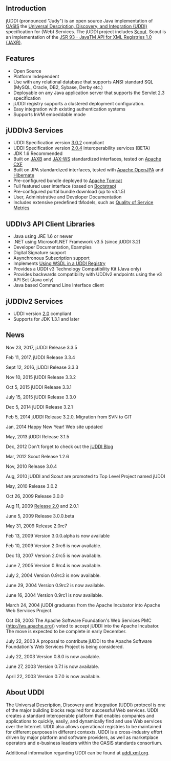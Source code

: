 ## Introduction
jUDDI (pronounced "Judy") is an open source Java implementation of [OASIS](https://www.oasis-open.org) the [Universal Description, Discovery, and Integration (UDDI)](https://www.oasis-open.org/standards#uddiv3.0.2) specification for (Web) Services. The jUDDI project includes [Scout](http://projects.apache.org/projects/scout.html). Scout is an implementation of the [JSR 93 - JavaTM API for XML Registries 1.0 (JAXR)](https://jcp.org/en/jsr/detail?id=93).

## Features

 - Open Source
 - Platform Independent
 - Use with any relational database that supports ANSI standard SQL (MySQL, Oracle, DB2, Sybase, Derby etc.)
 - Deployable on any Java application server that supports the Servlet 2.3 specification
 - jUDDI registry supports a clustered deployment configuration.
 - Easy integration with existing authentication systems
 - Supports InVM embeddable mode

## jUDDIv3 Services

 - UDDI Specification version [3.0.2](http://uddi.org/pubs/uddi-v3.0.2-20041019.htm) compliant
 - UDDI Specification version [2.0.4](http://uddi.org/pubs/ProgrammersAPI-V2.04-Published-20020719.htm) interoperability services (BETA)
 - JDK 1.6 Recommended
 - Built on [JAXB](https://jcp.org/en/jsr/detail?id=222) and [JAX-WS](https://jcp.org/en/jsr/detail?id=224) standardized interfaces, tested on [Apache CXF](http://cxf.apache.org)
 - Built on JPA standardized interfaces, tested with [Apache OpenJPA](http://openjpa.apache.org/) and [Hibernate](http://hibernate.org/)
 - Pre-configured bundle deployed to [Apache Tomcat](http://tomcat.apache.org/)
 - Full featured user interface (based on [Bootstrap](http://getbootstrap.com/2.3.2/))
 - Pre-configured portal bundle download (up to v3.1.5)
 - User, Administrative and Developer Documentation
 - Includes extensive predefined tModels, such as [Quality of Service Metrics](https://www.oasis-open.org/committees/download.php/6227/uddi-spec-tc-tn-QoS-metrics-20040224.doc)

## UDDIv3 API Client Libraries

 - Java using JRE 1.6 or newer
 - .NET using Microsoft.NET Framework v3.5 (since jUDDI 3.2)
 - Developer Documentation, Examples
 - Digital Signature support
 - Asynchronous Subscription support
 - Implements [Using WSDL in a UDDI Registry](https://www.oasis-open.org/committees/uddi-spec/doc/tn/uddi-spec-tc-tn-wsdl-v2.htm)
 - Provides a UDDI v3 Technology Compatibility Kit (Java only)
 - Provides backwards compatibility with UDDIv2 endpoints using the v3 API Set (Java only)
 - Java based Command Line Interface client

## jUDDIv2 Services

 - UDDI version [2.0](https://www.oasis-open.org/standards#uddiv2) compliant
 - Supports for JDK 1.3.1 and later

## News

Nov 23, 2017, jUDDI Release 3.3.5

Feb 11, 2017, jUDDI Release 3.3.4

Sept 12, 2016, jUDDI Release 3.3.3

Nov 10, 2015 jUDDI Release 3.3.2

Oct 5, 2015 jUDDI Release 3.3.1

July 15, 2015 jUDDI Release 3.3.0

Dec 5, 2014 jUDDI Release 3.2.1

Feb 5, 2014 jUDDI Release 3.2.0, Migration from SVN to GIT

Jan, 2014 Happy New Year! Web site updated

May, 2013 jUDDI Release 3.1.5

Dec, 2012 Don't forget to check out the [jUDDI Blog](http://apachejuddi.blogspot.com/)

Mar, 2012 Scout Release 1.2.6

Nov, 2010 Release 3.0.4

Aug, 2010 jUDDI and Scout are promoted to Top Level Project named jUDDI

May, 2010 Release 3.0.2

Oct 26, 2009 Release 3.0.0

Aug 11, 2009 [Release 2.0](http://apachejuddi.blogspot.com/2009/07/release-juddi-v2-thank-you-steve-viens.html) and 2.0.1

June 5, 2009 Release 3.0.0.beta

May 31, 2009 Release 2.0rc7

Feb 13, 2009 Version 3.0.0.alpha is now available

Feb 10, 2009 Version 2.0rc6 is now available.

Dec 13, 2007 Version 2.0rc5 is now available.

June 7, 2005 Version 0.9rc4 is now available.

July 2, 2004 Version 0.9rc3 is now available.

June 29, 2004 Version 0.9rc2 is now available.

June 16, 2004 Version 0.9rc1 is now available.

March 24, 2004 jUDDI graduates from the Apache Incubator into Apache Web Services Project.

Oct 08, 2003 The Apache Software Foundation's Web Services PMC (http://ws.apache.org/) voted to accept jUDDI into the Apache Incubator. The move is expected to be complete in early December.

July 22, 2003 A proposal to contribute jUDDI to the Apache Software Foundation's Web Services Project is being considered.

July 22, 2003 Version 0.8.0 is now available.

June 27, 2003 Version 0.7.1 is now available.

April 22, 2003 Version 0.7.0 is now available.

## About UDDI

The Universal Description, Discovery and Integration (UDDI) protocol is one of the major building blocks required for successful Web services. UDDI creates a standard interoperable platform that enables companies and applications to quickly, easily, and dynamically find and use Web services over the Internet. UDDI also allows operational registries to be maintained for different purposes in different contexts. UDDI is a cross-industry effort driven by major platform and software providers, as well as marketplace operators and e-business leaders within the OASIS standards consortium.

Additional information regarding UDDI can be found at [uddi.xml.org](http://uddi.xml.org/).
